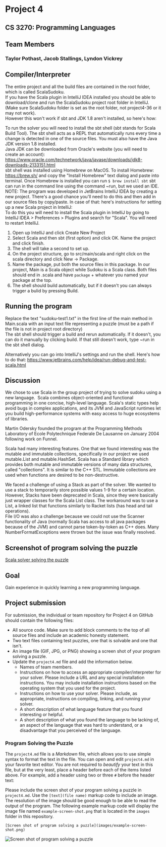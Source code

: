 # Project 4
## CS 3270: Programming Languages
## Team Members
### Taylor Pothast, Jacob Stallings, Lyndon Vickrey


## Compiler/Interpreter

The entire project and all the build files are contained in the root folder, which is called ScalaSudoku.  
If you have the Scala plugin in IntelliJ IDEA installed you should be able to download/clone and run the ScalaSudoku project root folder in IntelliJ. (Make sure ScalaSudoku folder is set as the root folder, not project4-36 or it may not work).  
However this won't work if sbt and JDK 1.8 aren't installed, so here's how:

To run the solver you will need to install the sbt shell (sbt stands for Scala Build Tool). The sbt shell acts as a REPL that automatically runs every time a change is detected in one of the source files. You must also have the Java JDK version 1.8 installed.  
Java JDK can be downloaded from Oracle's website (you will need to create an account): https://www.oracle.com/technetwork/java/javase/downloads/jdk8-downloads-2133151.html  
sbt shell was installed using Homebrew on MacOS. To install Homebrew: https://brew.sh/ and copy the "Install Homebrew" text dialog and paste into terminal.
Once Homebrew is installed you can run `$ brew install sbt`
sbt can run in the command line using the command ~run, but we used an IDE. 
NOTE: The program was developed in JetBrains IntelliJ IDEA by creating a new project. There's a good chance you'll need to do this and then add in our source files by copy/paste. In case of that: here's instructions for setting up a new Scala project in IntelliJ:  
To do this you will need to install the Scala plugin in IntelliJ by going to IntelliJ IDEA > Preferences > Plugins and search for "Scala". You will need to restart IntelliJ.  

1. Open up IntelliJ and click Create New Project  
2. Select Scala and then sbt (first option) and click OK. Name the project and click finish.  
3. The shell will take a second to set up.
4. On the project structure, go to src/main/scala and right click on the scala directory and click New -> Package.  
5. Name the package, put both the source files in this package. In our project, Main is a Scala object while Sudoku is a Scala class. Both files should end in .scala and have `package` + whatever you named your package at the top.  
6. The shell should build automatically, but if it doesn't you can always trigger a bulid by pressing Build.  

## Running the program

Replace the text "sudoku-test1.txt" in the first line of the main method in Main.scala with an input text file representing a puzzle (must be a path if the file is not in project root directory)  
The sbt shell should trigger a build and rerun automatically. If it doesn't, you can do it manually by clicking build. If that still doesn't work, type ~run in the sbt shell dialog.  

Alternatively you can go into IntelliJ's settings and run the shell. Here's how to do that: https://www.jetbrains.com/help/idea/run-debug-and-test-scala.html  


## Discussion  
We chose to use Scala in the group project of trying to solve sudoku using a new language.  Scala combines object-oriented and functional programming in one concise, high-level language. Scala's static types help avoid bugs in complex applications, and its JVM and JavaScript runtimes let you build high-performance systems with easy access to huge ecosystems of libraries. 

Martin Odersky founded the program at the Programming Methods Laboratory of Ecole Polytechnique Federale De Lausanne on January 2004 following work on Funnel. 

Scala had many interesting features. One that we found interesting was the mutable and immutable collections, specifically in our project we used mutable.List and mutable.HashSet. Scala has a Standard library which provides both mutable and immutable versions of many data structures, called "collections". It is similar to the C++ STL. Immutable collections are used when functions are desired to be non-destructive.

We faced a challenge of using a Stack as part of the solver. We wanted to use a stack to temporarily store possible values 1-9 for a certain location. However, Stacks have been deprecated in Scala, since they were basically just wrapper classes for the Scala List class. The workaround was to use a List, a linked list that functions similarly to Racket lists (has head and tail operations).  
File I/O was also a challenge because we could not use the Scanner functionality of Java (normally Scala has access to all java packages because of the JVM) and cannot parse token-by-token as C++ does. Many NumberFormatExceptions were thrown but the issue was finally resolved.  



## Screenshot of program solving the puzzle
[Scala solver solving the puzzle](ScalaSudoku-solver-screenshot.png)


## Goal

Gain experience in quickly learning a new programming language.

## Project submission

For submission, the individual or team repository for Project 4 on GitHub should contain the following files:

* All source code. Make sure to add block comments to the top of all source files and include an academic honesty statement.
* Two text files containing test puzzles, one that is solvable and one that isn't.
* An image file (GIF, JPG, or PNG) showing a screen shot of your program solving a puzzle.
* Update the `project4.md` file and add the information below.
  * Names of team members.
  * Instructions on how to access an appropriate compiler/interpreter for your solver. Please include a URL and any special installation instructions. You may include installation instructions based on the operating system that you used for the project.
  * Instructions on how to use your solver. Please include, as appropriate, instructions on compiling, linking, and running your solver.
  * A short description of what language feature that you found interesting or helpful.
  * A short description of what you found the language to be lacking of, an aspect of the language that was hard to understand, or a disadvantage that you perceived of the language.

### Program Solving the Puzzle

The `project4.md` file is a *Markdown* file, which allows you to use simple syntax to format the text in the file. You can open and edit `project4.md` in your favorite text editor. You are not required to *beautify* your text in this file, but at the very least, place a header before each of the items listed above. For example, add a header using two or three `#` before the header text:


Please include the screen shot of your program solving a puzzle in `project4.md`. Use the `[text](file name)` markup code to include an image. The resolution of the image should be good enough to be able to read the output of the program. The following example markup code will display the image file named `example-screen-shot.png` that is located in the `images` folder in this repository.

```
[Screen shot of program solving a puzzle](images/example-screen-shot.png)
```

![Screen shot of program solving a puzzle](images/example-screen-shot.png)


